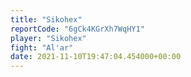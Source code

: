 ```yaml
---
title: "Sikohex"
reportCode: "6gCk4KGrXh7WqHY1"
player: "Sikohex"
fight: "Al'ar"
date: 2021-11-10T19:47:04.454000+00:00
---
```

